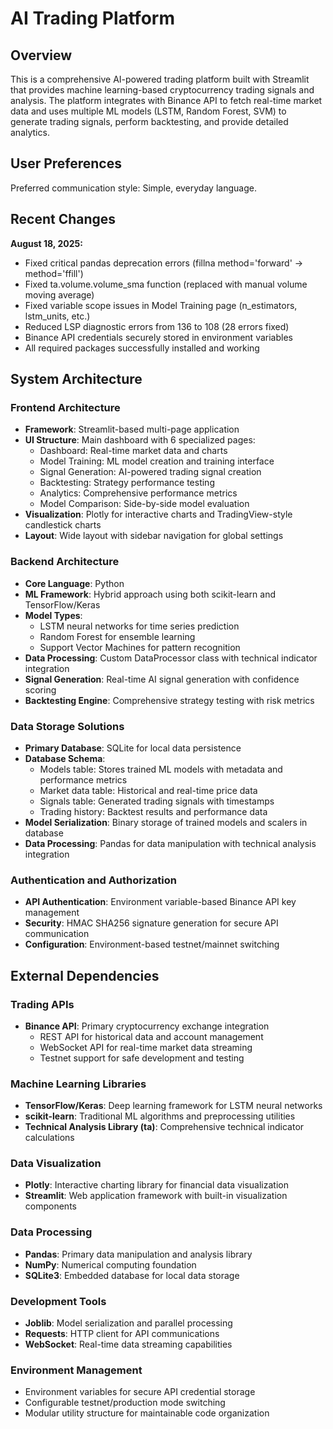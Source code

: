 # AI Trading Platform

## Overview

This is a comprehensive AI-powered trading platform built with Streamlit that provides machine learning-based cryptocurrency trading signals and analysis. The platform integrates with Binance API to fetch real-time market data and uses multiple ML models (LSTM, Random Forest, SVM) to generate trading signals, perform backtesting, and provide detailed analytics.

## User Preferences

Preferred communication style: Simple, everyday language.

## Recent Changes

**August 18, 2025:**
- Fixed critical pandas deprecation errors (fillna method='forward' → method='ffill')
- Fixed ta.volume.volume_sma function (replaced with manual volume moving average)
- Fixed variable scope issues in Model Training page (n_estimators, lstm_units, etc.)
- Reduced LSP diagnostic errors from 136 to 108 (28 errors fixed)
- Binance API credentials securely stored in environment variables
- All required packages successfully installed and working

## System Architecture

### Frontend Architecture
- **Framework**: Streamlit-based multi-page application
- **UI Structure**: Main dashboard with 6 specialized pages:
  - Dashboard: Real-time market data and charts
  - Model Training: ML model creation and training interface
  - Signal Generation: AI-powered trading signal creation
  - Backtesting: Strategy performance testing
  - Analytics: Comprehensive performance metrics
  - Model Comparison: Side-by-side model evaluation
- **Visualization**: Plotly for interactive charts and TradingView-style candlestick charts
- **Layout**: Wide layout with sidebar navigation for global settings

### Backend Architecture
- **Core Language**: Python
- **ML Framework**: Hybrid approach using both scikit-learn and TensorFlow/Keras
- **Model Types**: 
  - LSTM neural networks for time series prediction
  - Random Forest for ensemble learning
  - Support Vector Machines for pattern recognition
- **Data Processing**: Custom DataProcessor class with technical indicator integration
- **Signal Generation**: Real-time AI signal generation with confidence scoring
- **Backtesting Engine**: Comprehensive strategy testing with risk metrics

### Data Storage Solutions
- **Primary Database**: SQLite for local data persistence
- **Database Schema**: 
  - Models table: Stores trained ML models with metadata and performance metrics
  - Market data table: Historical and real-time price data
  - Signals table: Generated trading signals with timestamps
  - Trading history: Backtest results and performance data
- **Model Serialization**: Binary storage of trained models and scalers in database
- **Data Processing**: Pandas for data manipulation with technical analysis integration

### Authentication and Authorization
- **API Authentication**: Environment variable-based Binance API key management
- **Security**: HMAC SHA256 signature generation for secure API communication
- **Configuration**: Environment-based testnet/mainnet switching

## External Dependencies

### Trading APIs
- **Binance API**: Primary cryptocurrency exchange integration
  - REST API for historical data and account management
  - WebSocket API for real-time market data streaming
  - Testnet support for safe development and testing

### Machine Learning Libraries
- **TensorFlow/Keras**: Deep learning framework for LSTM neural networks
- **scikit-learn**: Traditional ML algorithms and preprocessing utilities
- **Technical Analysis Library (ta)**: Comprehensive technical indicator calculations

### Data Visualization
- **Plotly**: Interactive charting library for financial data visualization
- **Streamlit**: Web application framework with built-in visualization components

### Data Processing
- **Pandas**: Primary data manipulation and analysis library
- **NumPy**: Numerical computing foundation
- **SQLite3**: Embedded database for local data storage

### Development Tools
- **Joblib**: Model serialization and parallel processing
- **Requests**: HTTP client for API communications
- **WebSocket**: Real-time data streaming capabilities

### Environment Management
- Environment variables for secure API credential storage
- Configurable testnet/production mode switching
- Modular utility structure for maintainable code organization